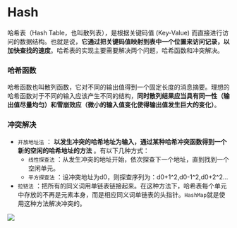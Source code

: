# Hash

哈希表（Hash Table，也叫散列表），是根据关键码值 \(Key-Value\) 而直接进行访问的数据结构。也就是说，**它通过把关键码值映射到表中一个位置来访问记录，以加快查找的速度**。哈希表的实现主要需要解决两个问题，哈希函数和冲突解决。

### 哈希函数

哈希函数也叫散列函数，它对不同的输出值得到一个固定长度的消息摘要。理想的哈希函数对于不同的输入应该产生不同的结构，**同时散列结果应当具有同一性（输出值尽量均匀）和雪崩效应（微小的输入值变化使得输出值发生巨大的变化）**。

### 冲突解决

* `开放地址法`
  ：
  **以发生冲突的哈希地址为输入，通过某种哈希冲突函数得到一个新的空闲的哈希地址的方法**
  。有以下几种方式：
  * `线性探查法`
    ：从发生冲突的地址开始，依次探查下一个地址，直到找到一个空闲单元。
  * `平方探查法`
    ：设冲突地址为d0，则探查序列为：d0+1^2,d0-1^2,d0+2^2...
* `拉链法`
  ：把所有的同义词用单链表链接起来。在这种方法下，哈希表每个单元中存放的不再是元素本身，而是相应同义词单链表的头指针。`HashMap`就是使用这种方法解决冲突的。

[![](https://github.com/hadyang/interview/raw/master/basic/algo/hashmap-structure.png)](https://github.com/hadyang/interview/blob/master/basic/algo/hashmap-structure.png)

